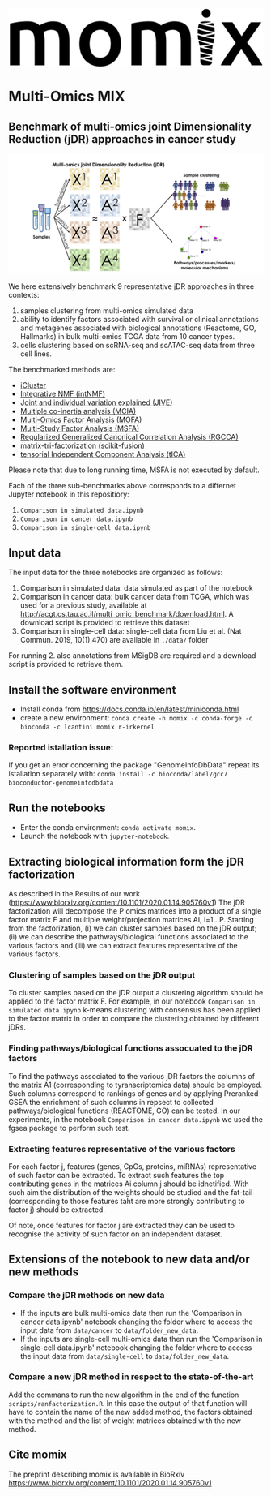 ![image](logo.jpg)
# Multi-Omics MIX
## Benchmark of multi-omics joint Dimensionality Reduction (jDR) approaches in cancer study

![image](Figure1.jpg)

We here extensively benchmark 9 representative jDR approaches in three contexts: 
1. samples clustering from multi-omics simulated data
2. ability to identify factors associated with survival or clinical annotations and metagenes associated with biological annotations (Reactome, GO, Hallmarks) in bulk multi-omics TCGA data from 10 cancer types.
3. cells clustering based on scRNA-seq and scATAC-seq data from three cell lines.

The benchmarked methods are:
* [iCluster](https://cran.r-project.org/web/packages/iCluster/index.html)
* [Integrative NMF (intNMF)](https://cran.r-project.org/web/packages/IntNMF/index.html) 
* [Joint and individual variation explained (JIVE)](https://cran.r-project.org/web/packages/r.jive/index.html) 
* [Multiple co-inertia analysis (MCIA)](https://bioconductor.org/packages/release/bioc/html/omicade4.html) 
* [Multi-Omics Factor Analysis (MOFA)](https://github.com/bioFAM/MOFA)
* [Multi-Study Factor Analysis (MSFA)](https://github.com/rdevito/MSFA) 
* [Regularized Generalized Canonical Correlation Analysis (RGCCA)](https://cran.r-project.org/web/packages/RGCCA/index.html) 
* [matrix-tri-factorization (scikit-fusion)](https://github.com/marinkaz/scikit-fusion) 
* [tensorial Independent Component Analysis (tICA)](https://genomebiology.biomedcentral.com/articles/10.1186/s13059-018-1455-8)

Please note that due to long running time, MSFA is not executed by default.

Each of the three sub-benchmarks above corresponds to a differnet Jupyter notebook in this repositiory:
1. `Comparison in simulated data.ipynb`
2. `Comparison in cancer data.ipynb`
3. `Comparison in single-cell data.ipynb`

## Input data

The input data for the three notebooks are organized as follows: 
1. Comparison in simulated data: data simulated as part of the notebook 
2. Comparison in cancer data: bulk cancer data from TCGA, which was used for a previous study, available at
  http://acgt.cs.tau.ac.il/multi_omic_benchmark/download.html. A download script
  is provided to retrieve this dataset
3. Comparison in single-cell data: single-cell data from Liu et al. (Nat Commun. 2019, 10(1):470) are available in `./data/` folder

For running 2. also annotations from MSigDB are required and a download script is provided to retrieve them.

## Install the software environment

* Install conda from https://docs.conda.io/en/latest/miniconda.html
 * create a new environment: `conda create -n momix -c conda-forge -c bioconda -c lcantini momix r-irkernel`

### Reported istallation issue:
If you get an error concerning the package "GenomeInfoDbData" repeat its istallation separately with: 
`conda install -c bioconda/label/gcc7 bioconductor-genomeinfodbdata`

## Run the notebooks

* Enter the conda environment: `conda activate momix`.
* Launch the notebook with `jupyter-notebook`.

## Extracting biological information form the jDR factorization
As described in the Results of our work (https://www.biorxiv.org/content/10.1101/2020.01.14.905760v1) The jDR factorization will decompose the P omics matrices into a product of a single factor matrix F and multiple weight/projection matrices Ai, i=1...P. Starting from the factorization, (i) we can cluster samples based on the jDR output; (ii) we can describe the pathways/biological functions associated to the various factors and (iii) we can extract features representative of the various factors.

### Clustering of samples based on the jDR output
To cluster samples based on the jDR output a clustering algorithm should be applied to the factor matrix F. For example, in our notebook `Comparison in simulated data.ipynb` k-means clustering with consensus has been applied to the factor matrix in order to compare the clustering obtained by different jDRs.

### Finding pathways/biological functions assocuated to the jDR factors
To find the pathways associated to the various jDR factors the columns of the matrix A1 (corresponding to tyranscriptomics data) should be employed. Such columns correspond to rankings of genes and by applying Preranked GSEA the enrichment of such columns in repsect to collected pathways/biological functions (REACTOME, GO) can be tested. In our experiments, in the notebook `Comparison in cancer data.ipynb` we used the fgsea package to perform such test.

### Extracting features representative of the various factors
For each factor j, features (genes, CpGs, proteins, miRNAs) representative of such factor can be extracted. To extract such features the top contributing genes in the matrices Ai column j should be idnetified. With such aim the distribution of the weights should be studied and the fat-tail (corresponding to those features taht are more strongly contributing to factor j) should be extracted.

Of note, once features for factor j are extracted they can be used to recognise the activity of such factor on an independent dataset.

## Extensions of the notebook to new data and/or new methods
### Compare the jDR methods on new data
* If the inputs are bulk multi-omics data then run the 'Comparison in cancer data.ipynb' notebook changing the folder where to access the input data from `data/cancer` to `data/folder_new_data`.
* If the inputs are single-cell multi-omics data  then run the 'Comparison in single-cell data.ipynb' notebook changing the folder where to access the input data from `data/single-cell` to `data/folder_new_data`. 

###  Compare a new jDR method in respect to the state-of-the-art
Add the commans to run the new algorithm in the end of the function `scripts/ranfactorization.R`. In this case the output of that function will have to contain the name of the new added method, the factors obtained with the method and the list of weight matrices obtained with the new method.

##  Cite momix
The preprint describing momix is available in BioRxiv
https://www.biorxiv.org/content/10.1101/2020.01.14.905760v1
